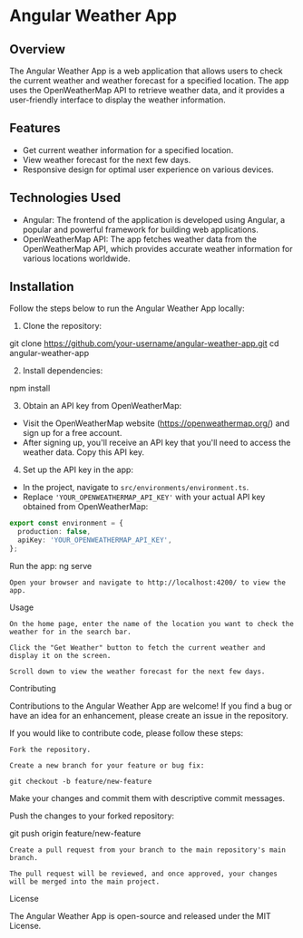 # Angular Weather App

## Overview

The Angular Weather App is a web application that allows users to check the current weather and weather forecast for a specified location. The app uses the OpenWeatherMap API to retrieve weather data, and it provides a user-friendly interface to display the weather information.

## Features

- Get current weather information for a specified location.
- View weather forecast for the next few days.
- Responsive design for optimal user experience on various devices.

## Technologies Used

- Angular: The frontend of the application is developed using Angular, a popular and powerful framework for building web applications.
- OpenWeatherMap API: The app fetches weather data from the OpenWeatherMap API, which provides accurate weather information for various locations worldwide.

## Installation

Follow the steps below to run the Angular Weather App locally:

1. Clone the repository:

git clone https://github.com/your-username/angular-weather-app.git
cd angular-weather-app


2. Install dependencies:

npm install

3. Obtain an API key from OpenWeatherMap:

- Visit the OpenWeatherMap website (https://openweathermap.org/) and sign up for a free account.
- After signing up, you'll receive an API key that you'll need to access the weather data. Copy this API key.

4. Set up the API key in the app:

- In the project, navigate to `src/environments/environment.ts`.
- Replace `'YOUR_OPENWEATHERMAP_API_KEY'` with your actual API key obtained from OpenWeatherMap:

```typescript
export const environment = {
  production: false,
  apiKey: 'YOUR_OPENWEATHERMAP_API_KEY',
};
```

Run the app:
ng serve

    Open your browser and navigate to http://localhost:4200/ to view the app.

Usage

    On the home page, enter the name of the location you want to check the weather for in the search bar.

    Click the "Get Weather" button to fetch the current weather and display it on the screen.

    Scroll down to view the weather forecast for the next few days.

Contributing

Contributions to the Angular Weather App are welcome! If you find a bug or have an idea for an enhancement, please create an issue in the repository.

If you would like to contribute code, please follow these steps:

    Fork the repository.

    Create a new branch for your feature or bug fix:
    
    git checkout -b feature/new-feature
    
Make your changes and commit them with descriptive commit messages.

Push the changes to your forked repository:

git push origin feature/new-feature

    Create a pull request from your branch to the main repository's main branch.

    The pull request will be reviewed, and once approved, your changes will be merged into the main project.

License

The Angular Weather App is open-source and released under the MIT License.